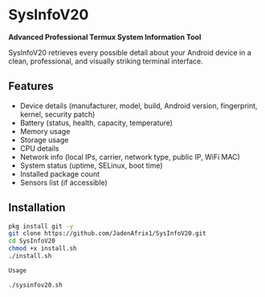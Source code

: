# SysInfoV20
**Advanced Professional Termux System Information Tool**  

SysInfoV20 retrieves every possible detail about your Android device in a clean, professional, and visually striking terminal interface.

## Features
- Device details (manufacturer, model, build, Android version, fingerprint, kernel, security patch)
- Battery (status, health, capacity, temperature)
- Memory usage
- Storage usage
- CPU details
- Network info (local IPs, carrier, network type, public IP, WiFi MAC)
- System status (uptime, SELinux, boot time)
- Installed package count
- Sensors list (if accessible)

## Installation
```bash
pkg install git -y
git clone https://github.com/JadenAfrix1/SysInfoV20.git
cd SysInfoV20
chmod +x install.sh
./install.sh

Usage

./sysinfov20.sh
